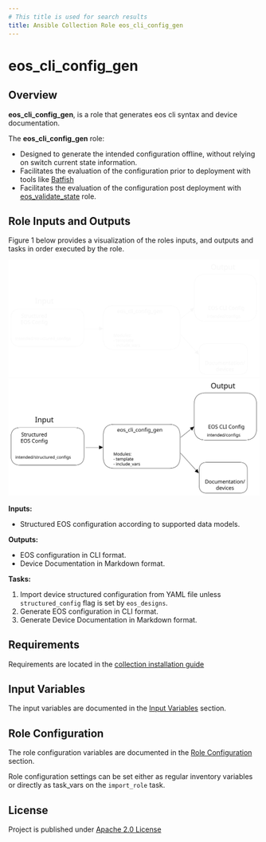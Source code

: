 ```yaml
---
# This title is used for search results
title: Ansible Collection Role eos_cli_config_gen
---
```

<!--
  ~ Copyright (c) 2023-2025 Arista Networks, Inc.
  ~ Use of this source code is governed by the Apache License 2.0
  ~ that can be found in the LICENSE file.
  -->

# eos_cli_config_gen

## Overview

**eos_cli_config_gen**, is a role that generates eos cli syntax and device documentation.

The **eos_cli_config_gen** role:

- Designed to generate the intended configuration offline, without relying on switch current state information.
- Facilitates the evaluation of the configuration prior to deployment with tools like [Batfish](https://www.batfish.org/)
- Facilitates the evaluation of the configuration post deployment with [eos_validate_state](../eos_validate_state/README.md) role.

## Role Inputs and Outputs

Figure 1 below provides a visualization of the roles inputs, and outputs and tasks in order executed by the role.

![Figure 1: Ansible Role eos_cli_config_gen](../../../../../docs/_media/eos_cli_config_gen_dark.svg#only-dark)
![Figure 1: Ansible Role eos_cli_config_gen](../../../../../docs/_media/eos_cli_config_gen_light.svg#only-light)

**Inputs:**

- Structured EOS configuration according to supported data models.

**Outputs:**

- EOS configuration in CLI format.
- Device Documentation in Markdown format.

**Tasks:**

1. Import device structured configuration from YAML file unless `structured_config` flag is set by `eos_designs`.
2. Generate EOS configuration in CLI format.
3. Generate Device Documentation in Markdown format.

## Requirements

Requirements are located in the [collection installation guide](../../../../../docs/installation/collection-installation.md)

## Input Variables

The input variables are documented in the [Input Variables](docs/input-variables.md) section.

## Role Configuration

The role configuration variables are documented in the [Role Configuration](docs/role-configuration.md) section.

Role configuration settings can be set either as regular inventory variables or directly as task_vars on the `import_role` task.

## License

Project is published under [Apache 2.0 License](../../LICENSE)

